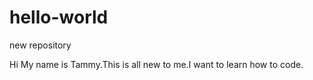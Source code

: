 # hello-world
new repository

Hi
My name is Tammy.This is all new to me.I want to learn how to code.
